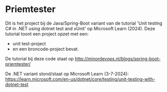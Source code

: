 # Priemtester

Dit is het project bij de Java/Spring-Boot variant van de tutorial 'Unit testing C# in .NET using dotnet test and xUnit' op Microsoft Learn (2024). Deze tutorial toont een project opzet met een:

- unit test-project
- en een broncode-project bevat.

De tutorial bij deze code staat op http://minordevops.nl/blogs/spring-boot-priemtester/ 

De .NET variant stond/staat op Microsoft Learn (3-7-2024): <https://learn.microsoft.com/en-us/dotnet/core/testing/unit-testing-with-dotnet-test>